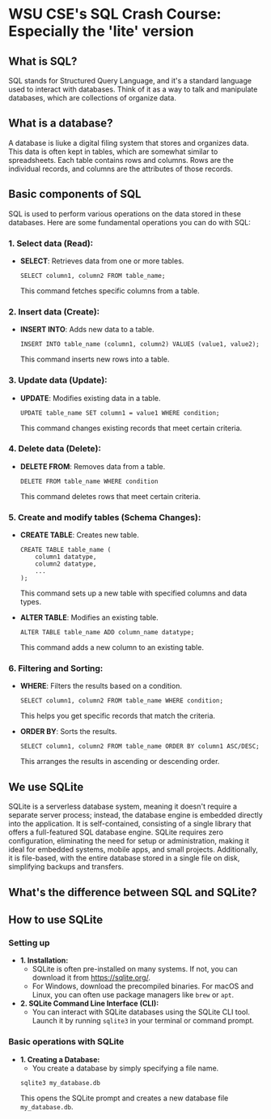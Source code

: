 # WSU CSE's SQL Crash Course: Especially the 'lite' version

## What is SQL?

SQL stands for Structured Query Language, and it's a standard language used to interact with databases. Think of it as a way to talk and manipulate databases, which are collections of organize data.

## What is a database?

A database is liuke a digital filing system that stores and organizes data. This data is often kept in tables, which are somewhat similar to spreadsheets. Each table contains rows and columns. Rows are the individual records, and columns are the attributes of those records.

## Basic components of SQL

SQL is used to perform various operations on the data stored in these databases. Here are some fundamental operations you can do with SQL:

### 1. Select data (Read):

- **SELECT**: Retrieves data from one or more tables.
  ```
  SELECT column1, column2 FROM table_name;
  ```
  This command fetches specific columns from a table.

### 2. Insert data (Create):

- **INSERT INTO**: Adds new data to a table.
  ```
  INSERT INTO table_name (column1, column2) VALUES (value1, value2);
  ```
  This command inserts new rows into a table.

### 3. Update data (Update):

- **UPDATE**: Modifies existing data in a table.
  ```
  UPDATE table_name SET column1 = value1 WHERE condition;
  ```
  This command changes existing records that meet certain criteria.

### 4. Delete data (Delete):

- **DELETE FROM**: Removes data from a table.
  ```
  DELETE FROM table_name WHERE condition
  ```
  This command deletes rows that meet certain criteria.

### 5. Create and modify tables (Schema Changes):

- **CREATE TABLE**: Creates new table.
  ```
  CREATE TABLE table_name (
      column1 datatype,
      column2 datatype,
      ...
  );
  ```
  This command sets up a new table with specified columns and data types.

- **ALTER TABLE**: Modifies an existing table.
  ```
  ALTER TABLE table_name ADD column_name datatype;
  ```
  This command adds a new column to an existing table.

### 6. Filtering and Sorting:

- **WHERE**: Filters the results based on a condition.
  ```
  SELECT column1, column2 FROM table_name WHERE condition;
  ```
  This helps you get specific records that match the criteria.

- **ORDER BY**: Sorts the results.
  ```
  SELECT column1, column2 FROM table_name ORDER BY column1 ASC/DESC;
  ```
  This arranges the results in ascending or descending order.

## We use SQLite

SQLite is a serverless database system, meaning it doesn't require a separate server process; instead, the database engine is embedded directly into the application. It is self-contained, consisting of a single library that offers a full-featured SQL database engine. SQLite requires zero configuration, eliminating the need for setup or administration, making it ideal for embedded systems, mobile apps, and small projects. Additionally, it is file-based, with the entire database stored in a single file on disk, simplifying backups and transfers.

## What's the difference between SQL and SQLite?



## How to use SQLite

### Setting up

- **1. Installation:**
  - SQLite is often pre-installed on many systems. If not, you can download it from https://sqlite.org/.
  - For Windows, download the precompiled binaries. For macOS and Linux, you can often use package managers like `brew` or `apt`.
- **2. SQLite Command Line Interface (CLI):**
  - You can interact with SQLite databases using the SQLite CLI tool. Launch it by running `sqlite3` in your terminal or command prompt.
 
### Basic operations with SQLite

- **1. Creating a Database:**
  - You create a database by simply specifying a file name.
  ```
  sqlite3 my_database.db
  ```
  This opens the SQLite prompt and creates a new database file `my_database.db`.
